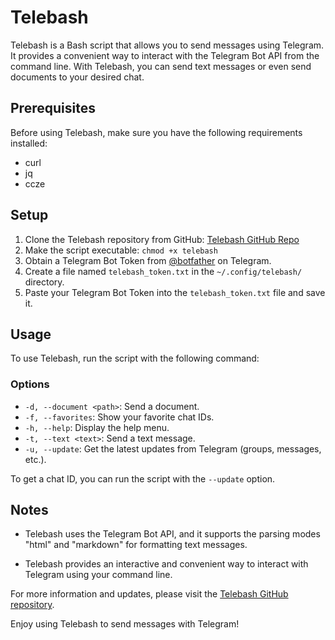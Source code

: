 # Telebash

Telebash is a Bash script that allows you to send messages using Telegram. It provides a convenient way to interact with the Telegram Bot API from the command line. With Telebash, you can send text messages or even send documents to your desired chat.

## Prerequisites

Before using Telebash, make sure you have the following requirements installed:

- curl
- jq
- ccze

## Setup

1. Clone the Telebash repository from GitHub: [Telebash GitHub Repo](https://github.com/L3SP1NK/Telebash)
2. Make the script executable: `chmod +x telebash`
3. Obtain a Telegram Bot Token from [@botfather](https://t.me/botfather) on Telegram.
4. Create a file named `telebash_token.txt` in the `~/.config/telebash/` directory.
5. Paste your Telegram Bot Token into the `telebash_token.txt` file and save it.

## Usage

To use Telebash, run the script with the following command:


### Options

- `-d, --document <path>`: Send a document.
- `-f, --favorites`: Show your favorite chat IDs.
- `-h, --help`: Display the help menu.
- `-t, --text <text>`: Send a text message.
- `-u, --update`: Get the latest updates from Telegram (groups, messages, etc.).

To get a chat ID, you can run the script with the `--update` option.

## Notes

- Telebash uses the Telegram Bot API, and it supports the parsing modes "html" and "markdown" for formatting text messages.

- Telebash provides an interactive and convenient way to interact with Telegram using your command line.

For more information and updates, please visit the [Telebash GitHub repository](https://github.com/yourusername/telebash).

Enjoy using Telebash to send messages with Telegram!
